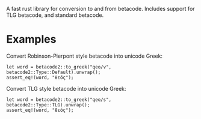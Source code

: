 A fast rust library for conversion to and from betacode.
Includes support for TLG betacode, and standard betacode.

# Examples

Convert Robinson-Pierpont style betacode into unicode Greek:

    let word = betacode2::to_greek("qeo/v", betacode2::Type::Default).unwrap();
    assert_eq!(word, "θεός");


Convert TLG style betacode into unicode Greek:

    let word = betacode2::to_greek("qeo/s", betacode2::Type::TLG).unwrap();
    assert_eq!(word, "θεός");

